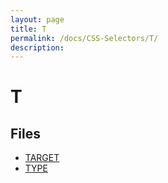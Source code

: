```yaml
---
layout: page
title: T
permalink: /docs/CSS-Selectors/T/
description: 
---
```


# T



## Files
* [TARGET](/compare.html2pdf.tools/docs/CSS-Selectors/T/target.md)
* [TYPE](/compare.html2pdf.tools/docs/CSS-Selectors/T/type.md)

